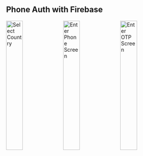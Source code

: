 ## Phone Auth with Firebase

<img src="https://raw.githubusercontent.com/fayaz07/flutter_firebase/master/screenshots/select_country.png" alt="Select Country" width="30%" height="30%"/>

<img src="https://raw.githubusercontent.com/fayaz07/flutter_firebase/master/screenshots/enter_phone.png" alt="Enter Phone Screen" width="30%" height="30%"/>

<img src="https://raw.githubusercontent.com/fayaz07/flutter_firebase/master/screenshots/enter_otp.png" alt="Enter OTP Screen" width="30%" height="30%"/>
